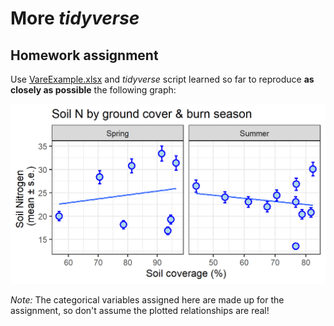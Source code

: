 # More *tidyverse* 

## Homework assignment 

Use [VareExample.xlsx](https://github.com/devanmcg/IntroRangeR/blob/master/data/VareExample.xlsx) and *tidyverse* script learned so far to reproduce **as closely as possible** the following graph:

![alt text](https://github.com/devanmcg/IntroRangeR/blob/master/06_MoreTidyverse/AssignmentGraph-1.png)

*Note:* The categorical variables assigned here are made up for the assignment, so don't assume the plotted relationships are real!
